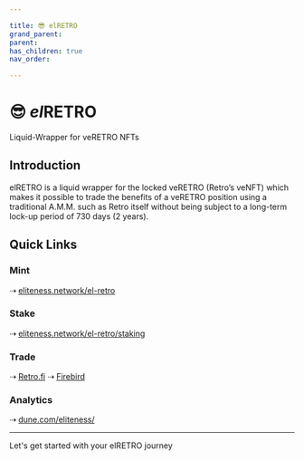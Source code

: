 ```yaml
---

title: 😎 elRETRO
grand_parent:
parent:
has_children: true
nav_order:

---
```


# 😎 ***el***RETRO
Liquid-Wrapper for veRETRO NFTs

## Introduction
elRETRO is a liquid wrapper for the locked veRETRO (Retro’s veNFT) which makes it possible to trade the benefits of a veRETRO position using a traditional A.M.M. such as Retro itself without being subject to a long-term lock-up period of 730 days (2 years).

## Quick Links

### Mint
⇢ [eliteness.network/el-retro](https://eliteness.network/el-retro)

### Stake
⇢ [eliteness.network/el-retro/staking](https://eliteness.network/el-retro/staking)

### Trade
⇢ [Retro.fi](https://retro.finance/swap)
⇢ [Firebird](https://app.firebird.finance/swap)

### Analytics
⇢ [dune.com/eliteness/](https://dune.com/eliteness/)

----

Let's get started with your elRETRO journey